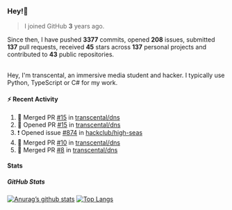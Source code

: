 ### Hey!👋
<!-- [![Banner](banner.png)](https://dillonb07.is-a.dev) -->


> I joined GitHub **3** years ago.

Since then, I have pushed **3377** commits, opened **208** issues, submitted **137** pull requests, received **45** stars across **137** personal projects and contributed to **43** public repositories.

<br>
Hey, I'm transcental, an immersive media student and hacker. I typically use Python, TypeScript or C# for my work.

<br>

#### :zap: Recent Activity

<!--START_SECTION:activity-->
1. 🎉 Merged PR [#15](https://github.com/transcental/dns/pull/15) in [transcental/dns](https://github.com/transcental/dns)
2. 💪 Opened PR [#15](https://github.com/transcental/dns/pull/15) in [transcental/dns](https://github.com/transcental/dns)
3. ❗ Opened issue [#874](https://github.com/hackclub/high-seas/issues/874) in [hackclub/high-seas](https://github.com/hackclub/high-seas)
4. 🎉 Merged PR [#10](https://github.com/transcental/dns/pull/10) in [transcental/dns](https://github.com/transcental/dns)
5. 🎉 Merged PR [#8](https://github.com/transcental/dns/pull/8) in [transcental/dns](https://github.com/transcental/dns)
<!--END_SECTION:activity-->

#### Stats

##### GitHub Stats
[![Anurag’s github stats](https://github-readme-stats.vercel.app/api?username=transcental&show_icons=true&theme=radical)](https://github.com/transcental)
[![Top Langs](https://github-readme-stats.vercel.app/api/top-langs/?username=transcental&layout=compact&theme=radical)](https://github.com/transcental)
